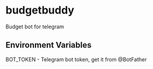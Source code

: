 # budgetbuddy

Budget bot for telegram

## Environment Variables

BOT_TOKEN - Telegram bot token, get it from @BotFather
